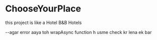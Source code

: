 # ChooseYourPlace
this project is like a Hotel B&amp;B Hotels

--agar error aaya toh wrapAsync function h usme check kr lena ek bar